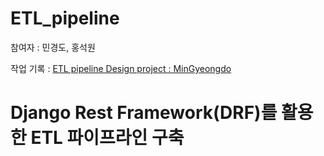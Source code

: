 # ETL_pipeline

참여자 : 민경도, 홍석원

작업 기록 : [ETL pipeline Design project : MinGyeongdo](https://obvious-rock-3e1.notion.site/4ea3e327799245ddb5eed70a928384a9?v=d8678130ea7e45bba84ace509e8f2d6a)

# Django Rest Framework(DRF)를 활용한 ETL 파이프라인 구축

